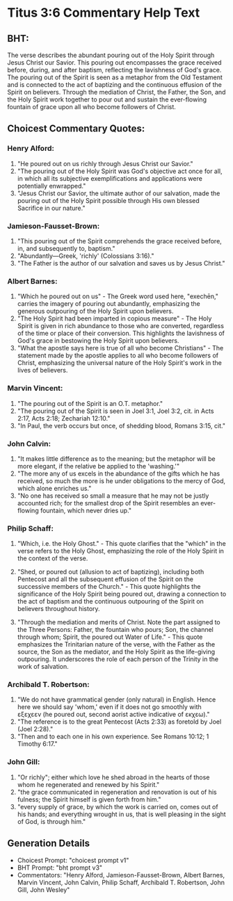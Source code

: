 # Titus 3:6 Commentary Help Text

## BHT:
The verse describes the abundant pouring out of the Holy Spirit through Jesus Christ our Savior. This pouring out encompasses the grace received before, during, and after baptism, reflecting the lavishness of God's grace. The pouring out of the Spirit is seen as a metaphor from the Old Testament and is connected to the act of baptizing and the continuous effusion of the Spirit on believers. Through the mediation of Christ, the Father, the Son, and the Holy Spirit work together to pour out and sustain the ever-flowing fountain of grace upon all who become followers of Christ.

## Choicest Commentary Quotes:
### Henry Alford:
1. "He poured out on us richly through Jesus Christ our Savior." 
2. "The pouring out of the Holy Spirit was God's objective act once for all, in which all its subjective exemplifications and applications were potentially enwrapped." 
3. "Jesus Christ our Savior, the ultimate author of our salvation, made the pouring out of the Holy Spirit possible through His own blessed Sacrifice in our nature."

### Jamieson-Fausset-Brown:
1. "This pouring out of the Spirit comprehends the grace received before, in, and subsequently to, baptism."
2. "Abundantly—Greek, 'richly' (Colossians 3:16)."
3. "The Father is the author of our salvation and saves us by Jesus Christ."

### Albert Barnes:
1. "Which he poured out on us" - The Greek word used here, "exechēn," carries the imagery of pouring out abundantly, emphasizing the generous outpouring of the Holy Spirit upon believers.
2. "The Holy Spirit had been imparted in copious measure" - The Holy Spirit is given in rich abundance to those who are converted, regardless of the time or place of their conversion. This highlights the lavishness of God's grace in bestowing the Holy Spirit upon believers.
3. "What the apostle says here is true of all who become Christians" - The statement made by the apostle applies to all who become followers of Christ, emphasizing the universal nature of the Holy Spirit's work in the lives of believers.

### Marvin Vincent:
1. "The pouring out of the Spirit is an O.T. metaphor." 
2. "The pouring out of the Spirit is seen in Joel 3:1, Joel 3:2, cit. in Acts 2:17, Acts 2:18; Zechariah 12:10." 
3. "In Paul, the verb occurs but once, of shedding blood, Romans 3:15, cit."

### John Calvin:
1. "It makes little difference as to the meaning; but the metaphor will be more elegant, if the relative be applied to the 'washing.'" 
2. "The more any of us excels in the abundance of the gifts which he has received, so much the more is he under obligations to the mercy of God, which alone enriches us."
3. "No one has received so small a measure that he may not be justly accounted rich; for the smallest drop of the Spirit resembles an ever-flowing fountain, which never dries up."

### Philip Schaff:
1. "Which, i.e. the Holy Ghost." - This quote clarifies that the "which" in the verse refers to the Holy Ghost, emphasizing the role of the Holy Spirit in the context of the verse.

2. "Shed, or poured out (allusion to act of baptizing), including both Pentecost and all the subsequent effusion of the Spirit on the successive members of the Church." - This quote highlights the significance of the Holy Spirit being poured out, drawing a connection to the act of baptism and the continuous outpouring of the Spirit on believers throughout history.

3. "Through the mediation and merits of Christ. Note the part assigned to the Three Persons: Father, the fountain who pours; Son, the channel through whom; Spirit, the poured out Water of Life." - This quote emphasizes the Trinitarian nature of the verse, with the Father as the source, the Son as the mediator, and the Holy Spirit as the life-giving outpouring. It underscores the role of each person of the Trinity in the work of salvation.

### Archibald T. Robertson:
1. "We do not have grammatical gender (only natural) in English. Hence here we should say 'whom,' even if it does not go smoothly with εξεχεεν (he poured out, second aorist active indicative of εκχεω)."
2. "The reference is to the great Pentecost (Acts 2:33) as foretold by Joel (Joel 2:28)."
3. "Then and to each one in his own experience. See Romans 10:12; 1 Timothy 6:17."

### John Gill:
1. "Or richly"; either which love he shed abroad in the hearts of those whom he regenerated and renewed by his Spirit."
2. "the grace communicated in regeneration and renovation is out of his fulness; the Spirit himself is given forth from him."
3. "every supply of grace, by which the work is carried on, comes out of his hands; and everything wrought in us, that is well pleasing in the sight of God, is through him."


## Generation Details
- Choicest Prompt: "choicest prompt v1"
- BHT Prompt: "bht prompt v3"
- Commentators: "Henry Alford, Jamieson-Fausset-Brown, Albert Barnes, Marvin Vincent, John Calvin, Philip Schaff, Archibald T. Robertson, John Gill, John Wesley"
